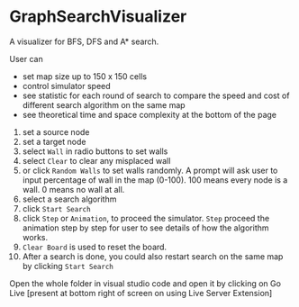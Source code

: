 # GraphSearchVisualizer

A visualizer for BFS, DFS and A* search.

User can 

* set map size up to 150 x 150 cells
* control simulator speed
* see statistic for each round of search to compare the speed and cost of different search algorithm on the same map
* see theoretical time and space complexity at the bottom of the page

1. set a source node
2. set a target node
3. select `Wall` in radio buttons to set walls
4. select `Clear` to clear any misplaced wall
5. or click `Random Walls` to set walls randomly. A prompt will ask user to input percentage of wall in the map (0-100). 100 means every node is a wall. 0 means no wall at all.
6. select a search algorithm
7. click `Start Search`
8. click `Step` or `Animation`, to proceed the simulator. `Step` proceed the animation step by step for user to see details of how the algorithm works.
9. `Clear Board` is used to reset the board.
10. After a search is done, you could also restart search on the same map by clicking `Start Search`

Open the whole folder in visual studio code and open it by clicking on Go Live [present at bottom right of screen on using Live Server Extension]

